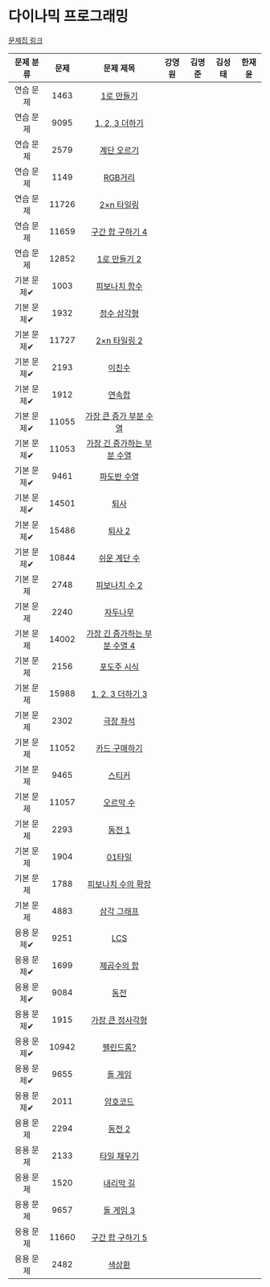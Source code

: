 # 다이나믹 프로그래밍

[문제집 링크](https://www.acmicpc.net/workbook/view/7319)

| 문제 분류 | 문제 | 문제 제목 | 강영원 | 김명준 | 김성태 | 한재윤 |
| :-: | :-: | :-: | :-: | --- | --- | --- |
| 연습 문제 | 1463 | [1로 만들기](https://www.acmicpc.net/problem/1463) |   |   |   |   |
| 연습 문제 | 9095 | [1, 2, 3 더하기](https://www.acmicpc.net/problem/9095) |   |   |   |   |
| 연습 문제 | 2579 | [계단 오르기](https://www.acmicpc.net/problem/2579) |   |   |   |   |
| 연습 문제 | 1149 | [RGB거리](https://www.acmicpc.net/problem/1149) |   |   |   |   |
| 연습 문제 | 11726 | [2×n 타일링](https://www.acmicpc.net/problem/11726) |   |   |   |   |
| 연습 문제 | 11659 | [구간 합 구하기 4](https://www.acmicpc.net/problem/11659) |   |   |   |   |
| 연습 문제 | 12852 | [1로 만들기 2](https://www.acmicpc.net/problem/12852) |   |   |   |   |
| 기본 문제✔ | 1003 | [피보나치 함수](https://www.acmicpc.net/problem/1003) |   |   |   |   |
| 기본 문제✔ | 1932 | [정수 삼각형](https://www.acmicpc.net/problem/1932) |   |   |   |   |
| 기본 문제✔ | 11727 | [2×n 타일링 2](https://www.acmicpc.net/problem/11727) |   |   |   |   |
| 기본 문제✔ | 2193 | [이친수](https://www.acmicpc.net/problem/2193) |   |   |   |   |
| 기본 문제✔ | 1912 | [연속합](https://www.acmicpc.net/problem/1912) |   |   |   |   |
| 기본 문제✔ | 11055 | [가장 큰 증가 부분 수열](https://www.acmicpc.net/problem/11055) |   |   |   |   |
| 기본 문제✔ | 11053 | [가장 긴 증가하는 부분 수열](https://www.acmicpc.net/problem/11053) |   |   |   |   |
| 기본 문제✔ | 9461 | [파도반 수열](https://www.acmicpc.net/problem/9461) |   |   |   |   |
| 기본 문제✔ | 14501 | [퇴사](https://www.acmicpc.net/problem/14501) |   |   |   |   |
| 기본 문제✔ | 15486 | [퇴사 2](https://www.acmicpc.net/problem/15486) |   |   |   |   |
| 기본 문제✔ | 10844 | [쉬운 계단 수](https://www.acmicpc.net/problem/10844) |   |   |   |   |
| 기본 문제 | 2748 | [피보나치 수 2](https://www.acmicpc.net/problem/2748) |   |   |   |   |
| 기본 문제 | 2240 | [자두나무](https://www.acmicpc.net/problem/2240) |   |   |   |   |
| 기본 문제 | 14002 | [가장 긴 증가하는 부분 수열 4](https://www.acmicpc.net/problem/14002) |   |   |   |   |
| 기본 문제 | 2156 | [포도주 시식](https://www.acmicpc.net/problem/2156) |   |   |   |   |
| 기본 문제 | 15988 | [1, 2, 3 더하기 3](https://www.acmicpc.net/problem/15988) |   |   |   |   |
| 기본 문제 | 2302 | [극장 좌석](https://www.acmicpc.net/problem/2302) |   |   |   |   |
| 기본 문제 | 11052 | [카드 구매하기](https://www.acmicpc.net/problem/11052) |   |   |   |   |
| 기본 문제 | 9465 | [스티커](https://www.acmicpc.net/problem/9465) |   |   |   |   |
| 기본 문제 | 11057 | [오르막 수](https://www.acmicpc.net/problem/11057) |   |   |   |   |
| 기본 문제 | 2293 | [동전 1](https://www.acmicpc.net/problem/2293) |   |   |   |   |
| 기본 문제 | 1904 | [01타일](https://www.acmicpc.net/problem/1904) |   |   |   |   |
| 기본 문제 | 1788 | [피보나치 수의 확장](https://www.acmicpc.net/problem/1788) |   |   |   |   |
| 기본 문제 | 4883 | [삼각 그래프](https://www.acmicpc.net/problem/4883) |   |   |   |   |
| 응용 문제✔ | 9251 | [LCS](https://www.acmicpc.net/problem/9251) |   |   |   |   |
| 응용 문제✔ | 1699 | [제곱수의 합](https://www.acmicpc.net/problem/1699) |   |   |   |   |
| 응용 문제✔ | 9084 | [동전](https://www.acmicpc.net/problem/9084) |   |   |   |   |
| 응용 문제✔ | 1915 | [가장 큰 정사각형](https://www.acmicpc.net/problem/1915) |   |   |   |   |
| 응용 문제✔ | 10942 | [팰린드롬?](https://www.acmicpc.net/problem/10942) |   |   |   |   |
| 응용 문제✔ | 9655 | [돌 게임](https://www.acmicpc.net/problem/9655) |   |   |   |   |
| 응용 문제✔ | 2011 | [암호코드](https://www.acmicpc.net/problem/2011) |   |   |   |   |
| 응용 문제 | 2294 | [동전 2](https://www.acmicpc.net/problem/2294) |   |   |   |   |
| 응용 문제 | 2133 | [타일 채우기](https://www.acmicpc.net/problem/2133) |   |   |   |   |
| 응용 문제 | 1520 | [내리막 길](https://www.acmicpc.net/problem/1520) |   |   |   |   |
| 응용 문제 | 9657 | [돌 게임 3](https://www.acmicpc.net/problem/9657) |   |   |   |   |
| 응용 문제 | 11660 | [구간 합 구하기 5](https://www.acmicpc.net/problem/11660) |   |   |   |   |
| 응용 문제 | 2482 | [색상환](https://www.acmicpc.net/problem/2482) |   |   |   |   |